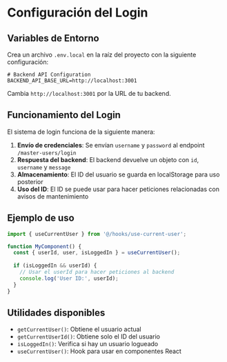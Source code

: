 # Configuración del Login

## Variables de Entorno

Crea un archivo `.env.local` en la raíz del proyecto con la siguiente configuración:

```env
# Backend API Configuration
BACKEND_API_BASE_URL=http://localhost:3001
```

Cambia `http://localhost:3001` por la URL de tu backend.

## Funcionamiento del Login

El sistema de login funciona de la siguiente manera:

1. **Envío de credenciales**: Se envían `username` y `password` al endpoint `/master-users/login`
2. **Respuesta del backend**: El backend devuelve un objeto con `id`, `username` y `message`
3. **Almacenamiento**: El ID del usuario se guarda en localStorage para uso posterior
4. **Uso del ID**: El ID se puede usar para hacer peticiones relacionadas con avisos de mantenimiento

## Ejemplo de uso

```typescript
import { useCurrentUser } from '@/hooks/use-current-user';

function MyComponent() {
  const { userId, user, isLoggedIn } = useCurrentUser();
  
  if (isLoggedIn && userId) {
    // Usar el userId para hacer peticiones al backend
    console.log('User ID:', userId);
  }
}
```

## Utilidades disponibles

- `getCurrentUser()`: Obtiene el usuario actual
- `getCurrentUserId()`: Obtiene solo el ID del usuario
- `isLoggedIn()`: Verifica si hay un usuario logueado
- `useCurrentUser()`: Hook para usar en componentes React 